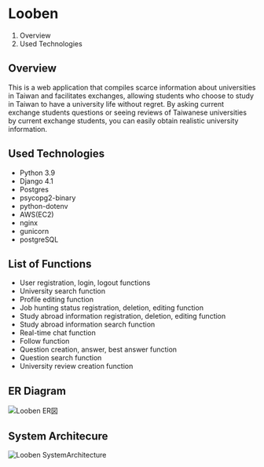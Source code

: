 # Looben

1. Overview
2. Used Technologies

## Overview
This is a web application that compiles scarce information about universities in Taiwan and facilitates exchanges, allowing students who choose to study in Taiwan to have a university life without regret. By asking current exchange students questions or seeing reviews of Taiwanese universities by current exchange students, you can easily obtain realistic university information.


## Used Technologies
- Python 3.9
- Django 4.1
- Postgres
- psycopg2-binary
- python-dotenv
- AWS(EC2)
- nginx
- gunicorn
- postgreSQL

## List of Functions
- User registration, login, logout functions
- University search function
- Profile editing function
- Job hunting status registration, deletion, editing function
- Study abroad information registration, deletion, editing function
- Study abroad information search function
- Real-time chat function
- Follow function
- Question creation, answer, best answer function
- Question search function
- University review creation function

## ER Diagram
![Looben ER図](https://user-images.githubusercontent.com/96579474/233837300-fac1870a-ff00-4b40-855d-85444e20c891.png)

## System Architecure
![Looben SystemArchitecture](https://user-images.githubusercontent.com/96579474/233837318-9a045687-5b8a-409a-acad-88b3439c020f.png)
